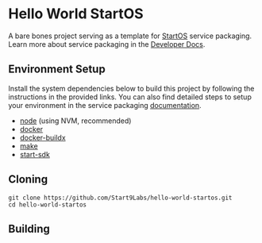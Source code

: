 # Hello World StartOS

A bare bones project serving as a template for [StartOS](https://github.com/Start9Labs/start-os/) service packaging. Learn more about service packaging in the [Developer Docs](https://docs.start9.com/latest/developer-docs/).

## Environment Setup

Install the system dependencies below to build this project by following the instructions in the provided links. You can also find detailed steps to setup your environment in the service packaging [documentation](https://github.com/Start9Labs/service-pipeline#development-environment).

- [node](https://nodejs.org/en) (using NVM, recommended)
- [docker](https://docs.docker.com/get-docker)
- [docker-buildx](https://docs.docker.com/buildx/working-with-buildx/)
- [make](https://www.gnu.org/software/make/)
- [start-sdk](https://github.com/Start9Labs/start-sdk)

## Cloning

```
git clone https://github.com/Start9Labs/hello-world-startos.git
cd hello-world-startos
```

## Building
<!-- TODO -->